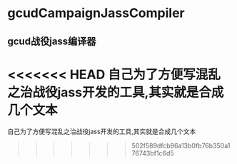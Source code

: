 # gcudCampaignJassCompiler<br>
## gcud战役jass编译器<br>
<<<<<<< HEAD
自己为了方便写混乱之治战役jass开发的工具,其实就是合成几个文本
=======
自己为了方便写混乱之治战役jass开发的工具,其实就是合成几个文本
>>>>>>> 502f589dfcb96a13b0fb76b350a176743bf1c6d5
